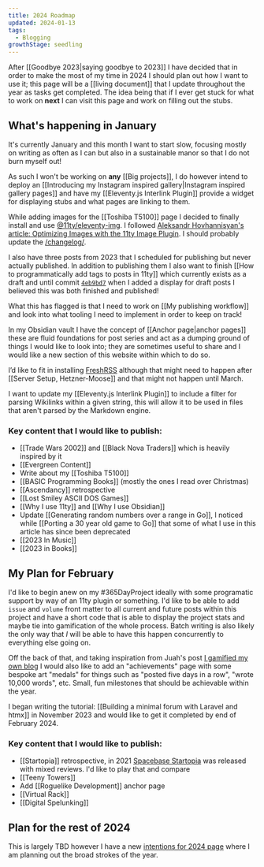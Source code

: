 ```yaml
---
title: 2024 Roadmap
updated: 2024-01-13
tags:
  - Blogging
growthStage: seedling
---
```


After [[Goodbye 2023|saying goodbye to 2023]] I have decided that in order to make the most of my time in 2024 I should plan out how I want to use it; this page will be a [[living document]] that I update throughout the year as tasks get completed. The idea being that if I ever get stuck for what to work on **next** I can visit this page and work on filling out the stubs.

## What's happening in January

It's currently January and this month I want to start slow, focusing mostly on writing as often as I can but also in a sustainable manor so that I do not burn myself out!

As such I won't be working on **any** [[Big projects]], I do however intend to deploy an [[Introducing my Instagram inspired gallery|Instagram inspired gallery pages]] and have my [[Eleventy.js Interlink Plugin]] provide a widget for displaying stubs and what pages are linking to them.

While adding images for the [[Toshiba T5100]] page I decided to finally install and use [@11ty/eleventy-img](https://www.npmjs.com/package/@11ty/eleventy-img). I followed [Aleksandr Hovhannisyan's article: Optimizing Images with the 11ty Image Plugin](https://www.aleksandrhovhannisyan.com/blog/eleventy-image-plugin). I should probably update the [/changelog/](/changelog/).

I also have three posts from 2023 that I scheduled for publishing but never actually published. In addition to publishing them I also want to finish [[How to programmatically add tags to posts in 11ty]] which currently exists as a draft and until commit [`4eb9bd7`](https://github.com/photogabble/website/commit/4eb9bd73be9662df57e7abf1460f768a64b861c9) when I added a display for draft posts I believed this was both finished and published!

What this has flagged is that I need to work on [[My publishing workflow]] and look into what tooling I need to implement in order to keep on track!

In my Obsidian vault I have the concept of [[Anchor page|anchor pages]] these are fluid foundations for post series and act as a dumping ground of things I would like to look into; they are sometimes useful to share and I would like a new section of this website within which to do so.

I’d like to fit in installing [FreshRSS](https://freshrss.org) although that might need to happen after [[Server Setup, Hetzner-Moose]] and that might not happen until March.

I want to update my [[Eleventy.js Interlink Plugin]] to include a filter for parsing Wikilinks within a given string, this will allow it to be used in files that aren't parsed by the Markdown engine.

### Key content that I would like to publish:
- [[Trade Wars 2002]] and [[Black Nova Traders]] which is heavily inspired by it
- [[Evergreen Content]]
- Write about my [[Toshiba T5100]]
- [[BASIC Programming Books]] (mostly the ones I read over Christmas)
- [[Ascendancy]] retrospective
- [[Lost Smiley ASCII DOS Games]]
- [[Why I use 11ty]] and [[Why I use Obsidian]]
- Update [[Generating random numbers over a range in Go]], I noticed while [[Porting a 30 year old game to Go]] that some of what I use in this article has since been deprecated
- [[2023 In Music]]
- [[2023 in Books]]

## My Plan for February

I'd like to begin anew on my #365DayProject ideally with some programatic support by way of an 11ty plugin or something. I'd like to be able to add `issue` and `volume` front matter to all current and future posts within this project and have a short code that is able to display the project stats and maybe tie into gamification of the whole process. Batch writing is also likely the only way that *I* will be able to have this happen concurrently to everything else going on.

Off the back of that, and taking inspiration from Juah's post [I gamified my own blog](https://hamatti.org/posts/i-gamified-my-own-blog/) I would also like to add an "achievements" page with some bespoke art "medals" for things such as "posted five days in a row", "wrote 10,000 words", etc. Small, fun milestones that should be achievable within the year.

I began writing the tutorial: [[Building a minimal forum with Laravel and htmx]] in November 2023 and would like to get it completed by end of February 2024.

### Key content that I would like to publish:
- [[Startopia]] retrospective, in 2021 [Spacebase Startopia](https://store.steampowered.com/app/840390/Spacebase_Startopia/) was released with mixed reviews. I'd like to play that and compare
- [[Teeny Towers]]
- Add [[Roguelike Development]] anchor page
- [[Virtual Rack]]
- [[Digital Spelunking]]

## Plan for the rest of 2024

This is largely TBD however I have a new [intentions for 2024 page](/intentions/) where I am planning out the broad strokes of the year.